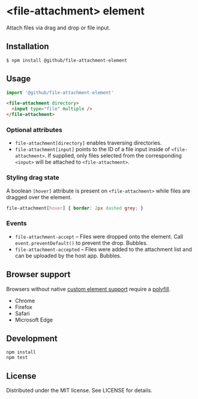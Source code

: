# &lt;file-attachment&gt; element

Attach files via drag and drop or file input.

## Installation

```
$ npm install @github/file-attachment-element
```

## Usage

```js
import '@github/file-attachment-element'
```

```html
<file-attachment directory>
  <input type="file" multiple />
</file-attachment>
```

### Optional attributes

- `file-attachment[directory]` enables traversing directories.
- `file-attachment[input]` points to the ID of a file input inside of `<file-attachment>`. If supplied, only files selected from the corresponding `<input>` will be attached to `<file-attachment>`.

### Styling drag state

A boolean `[hover]` attribute is present on `<file-attachment>` while files are dragged over the element.

```css
file-attachment[hover] { border: 2px dashed grey; }
```

### Events

- `file-attachment-accept` – Files were dropped onto the element. Call `event.preventDefault()` to prevent the drop. Bubbles.
- `file-attachment-accepted` – Files were added to the attachment list and can be uploaded by the host app. Bubbles.

## Browser support

Browsers without native [custom element support][support] require a [polyfill][].

- Chrome
- Firefox
- Safari
- Microsoft Edge

[support]: https://caniuse.com/#feat=custom-elementsv1
[polyfill]: https://github.com/webcomponents/custom-elements

## Development

```
npm install
npm test
```

## License

Distributed under the MIT license. See LICENSE for details.
